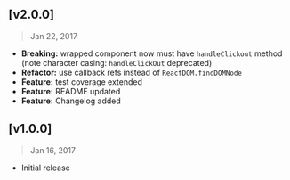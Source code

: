 ## [v2.0.0]
> Jan 22, 2017

- **Breaking:** wrapped component now must have `handleClickout` method (note character casing: `handleClickOut` deprecated)
- **Refactor:** use callback refs instead of `ReactDOM.findDOMNode`
- **Feature:** test coverage extended
- **Feature:** README updated
- **Feature:** Changelog added


## [v1.0.0]
> Jan 16, 2017

- Initial release